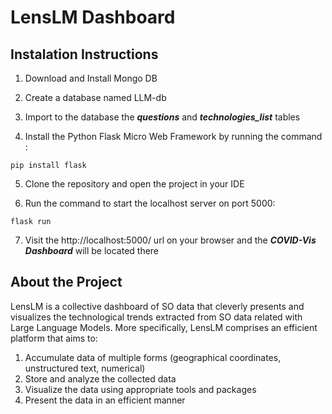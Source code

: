 # LensLM Dashboard
## Instalation Instructions
1. Download and Install Mongo DB

2. Create a database named LLM-db

3. Import to the database the **_questions_** and **_technologies_list_** tables

4. Install the Python Flask Micro Web Framework by running the command :
```
pip install flask
```

5. Clone the repository and open the project in your IDE

6. Run the command to start the localhost server on port 5000:
```
flask run
```
7. Visit the http://localhost:5000/ url on your browser and the **_COVID-Vis Dashboard_**  will be located there



## About the Project
LensLM is a collective dashboard of SO data that cleverly presents and visualizes the technological trends extracted from SO data related with Large Language Models. More specifically, LensLM comprises an efficient platform that aims to:
1. Accumulate data of multiple forms (geographical coordinates, unstructured text, numerical)
2. Store and analyze the collected data
3. Visualize the data using appropriate tools and packages
4. Present the data in an efficient manner

